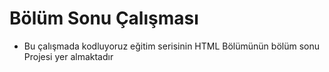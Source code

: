 # Bölüm Sonu Çalışması
- Bu çalışmada kodluyoruz eğitim serisinin HTML Bölümünün bölüm sonu Projesi yer almaktadır